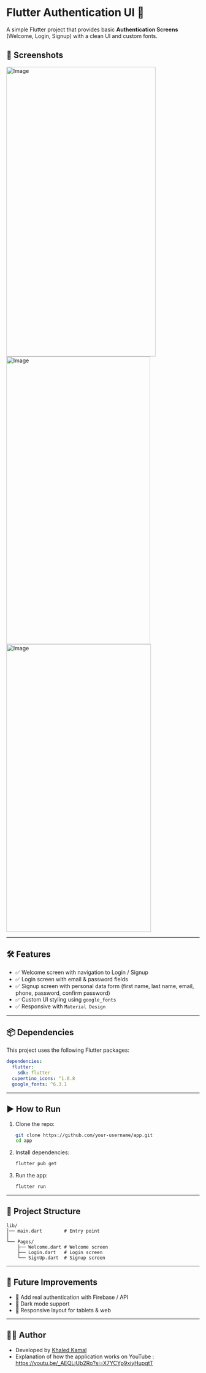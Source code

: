 # Flutter Authentication UI 🚀

A simple Flutter project that provides basic **Authentication Screens** (Welcome, Login, Signup) with a clean UI and custom fonts.

## 📸 Screenshots

<img width="389" height="756" alt="Image" src="https://github.com/user-attachments/assets/5b1b5845-9ce2-4d1b-9b69-62d0383802db" /> <img width="375" height="751" alt="Image" src="https://github.com/user-attachments/assets/5c149e8b-d2b4-4d15-a4c2-f0c32fe80673" /><img width="377" height="751" alt="Image" src="https://github.com/user-attachments/assets/02fce7bf-1059-4839-b389-24eed410fa22" />
 
---

## 🛠 Features
- ✅ Welcome screen with navigation to Login / Signup  
- ✅ Login screen with email & password fields  
- ✅ Signup screen with personal data form (first name, last name, email, phone, password, confirm password)  
- ✅ Custom UI styling using `google_fonts`  
- ✅ Responsive with `Material Design`  

---

## 📦 Dependencies
This project uses the following Flutter packages:

```yaml
dependencies:
  flutter:
    sdk: flutter
  cupertino_icons: ^1.0.8
  google_fonts: ^6.3.1
````

---

## ▶️ How to Run

1. Clone the repo:

   ```bash
   git clone https://github.com/your-username/app.git
   cd app
   ```
2. Install dependencies:

   ```bash
   flutter pub get
   ```
3. Run the app:

   ```bash
   flutter run
   ```

---

## 📂 Project Structure

```
lib/
│── main.dart        # Entry point
│
└── Pages/
    ├── Welcome.dart # Welcome screen
    ├── Login.dart   # Login screen
    └── SignUp.dart  # Signup screen
```

---

## 🚀 Future Improvements

* 🔐 Add real authentication with Firebase / API
* 🌙 Dark mode support
* 📱 Responsive layout for tablets & web

---

## 👨‍💻 Author

* Developed by [Khaled Kamal](https://github.com/Khaled-Kamal)
* Explanation of how the application works on YouTube : https://youtu.be/_AEQLjUb2Ro?si=X7YCYp9xiyHupqtT
